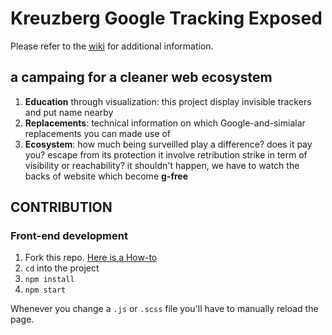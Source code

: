 # Kreuzberg Google Tracking Exposed

Please refer to the [wiki](https://github.com/tracking-exposed/krgotrex/wiki) for additional information.

## a campaing for a cleaner web ecosystem

1. **Education** through visualization: this project display invisible trackers and put name nearby
2. **Replacements**: technical information on which Google-and-simialar replacements you can made use of
3. **Ecosystem**: how much being surveilled play a difference? does it pay you? escape from its protection it involve retribution strike in term of visibility or reachability? it shouldn't happen, we have to watch the backs of website which become **g-free**

## CONTRIBUTION

### Front-end development

1. Fork this repo. [Here is a How-to](https://help.github.com/articles/fork-a-repo/)
2. `cd` into the project
3. `npm install`
4. `npm start`

Whenever you change a `.js` or `.scss` file you'll have to manually reload the page.
